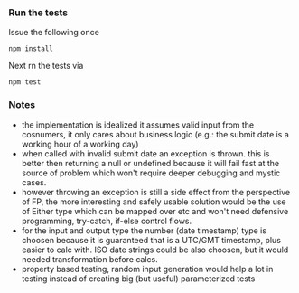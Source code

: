 ### Run the tests
Issue the following once

```
npm install
```
Next rn the tests via
```
npm test
```

### Notes
- the implementation is idealized it assumes valid input from the cosnumers, it only cares about business logic (e.g.: the submit date is a working hour of a working day)
- when called with invalid submit date an exception is thrown. this is better then returning a null or undefined because it will fail fast at the source of problem which won't require deeper debugging and mystic cases.
- however throwing an exception is still a side effect from the perspective of FP, the more interesting and safely usable solution would be the use of Either type which can be mapped over etc and won't need defensive programming, try-catch, if-else control flows.
- for the input and output type the number (date timestamp) type is choosen because it is guaranteed that is a UTC/GMT timestamp, plus easier to calc with. ISO date strings could be also choosen, but it would needed transformation before calcs.
- property based testing, random input generation would help a lot in testing instead of creating big (but useful) parameterized tests
